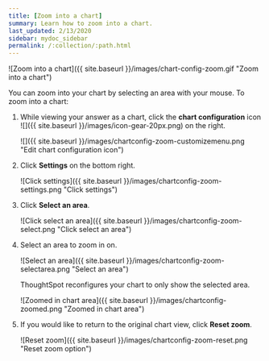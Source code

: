 ```yaml
---
title: [Zoom into a chart]
summary: Learn how to zoom into a chart.
last_updated: 2/13/2020
sidebar: mydoc_sidebar
permalink: /:collection/:path.html
---
```

![Zoom into a chart]({{ site.baseurl }}/images/chart-config-zoom.gif "Zoom into a chart")

You can zoom into your chart by selecting an area with your mouse. To zoom into a chart:

1. While viewing your answer as a chart, click the **chart configuration** icon ![]({{ site.baseurl }}/images/icon-gear-20px.png) on the right.

     ![]({{ site.baseurl }}/images/chartconfig-zoom-customizemenu.png "Edit chart configuration icon")

2. Click **Settings** on the bottom right.

     ![Click settings]({{ site.baseurl }}/images/chartconfig-zoom-settings.png "Click settings")

3. Click **Select an area**.

     ![Click select an area]({{ site.baseurl }}/images/chartconfig-zoom-select.png "Click select an area")

4. Select an area to zoom in on.

    ![Select an area]({{ site.baseurl }}/images/chartconfig-zoom-selectarea.png "Select an area")

    ThoughtSpot reconfigures your chart to only show the selected area.

     ![Zoomed in chart area]({{ site.baseurl }}/images/chartconfig-zoomed.png "Zoomed in chart area")

4. If you would like to return to the original chart view, click **Reset zoom**.

     ![Reset zoom]({{ site.baseurl }}/images/chartconfig-zoom-reset.png "Reset zoom option")
